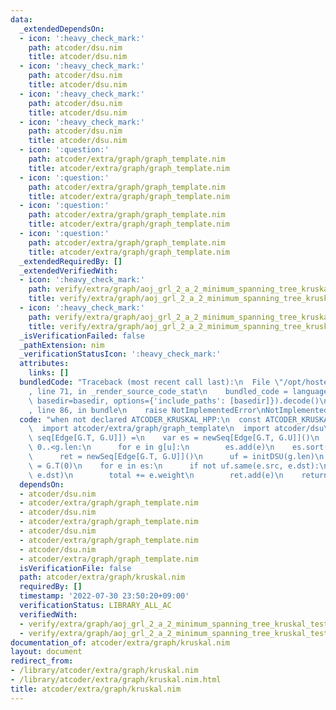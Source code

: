 ```yaml
---
data:
  _extendedDependsOn:
  - icon: ':heavy_check_mark:'
    path: atcoder/dsu.nim
    title: atcoder/dsu.nim
  - icon: ':heavy_check_mark:'
    path: atcoder/dsu.nim
    title: atcoder/dsu.nim
  - icon: ':heavy_check_mark:'
    path: atcoder/dsu.nim
    title: atcoder/dsu.nim
  - icon: ':heavy_check_mark:'
    path: atcoder/dsu.nim
    title: atcoder/dsu.nim
  - icon: ':question:'
    path: atcoder/extra/graph/graph_template.nim
    title: atcoder/extra/graph/graph_template.nim
  - icon: ':question:'
    path: atcoder/extra/graph/graph_template.nim
    title: atcoder/extra/graph/graph_template.nim
  - icon: ':question:'
    path: atcoder/extra/graph/graph_template.nim
    title: atcoder/extra/graph/graph_template.nim
  - icon: ':question:'
    path: atcoder/extra/graph/graph_template.nim
    title: atcoder/extra/graph/graph_template.nim
  _extendedRequiredBy: []
  _extendedVerifiedWith:
  - icon: ':heavy_check_mark:'
    path: verify/extra/graph/aoj_grl_2_a_2_minimum_spanning_tree_kruskal_test.nim
    title: verify/extra/graph/aoj_grl_2_a_2_minimum_spanning_tree_kruskal_test.nim
  - icon: ':heavy_check_mark:'
    path: verify/extra/graph/aoj_grl_2_a_2_minimum_spanning_tree_kruskal_test.nim
    title: verify/extra/graph/aoj_grl_2_a_2_minimum_spanning_tree_kruskal_test.nim
  _isVerificationFailed: false
  _pathExtension: nim
  _verificationStatusIcon: ':heavy_check_mark:'
  attributes:
    links: []
  bundledCode: "Traceback (most recent call last):\n  File \"/opt/hostedtoolcache/Python/3.10.6/x64/lib/python3.10/site-packages/onlinejudge_verify/documentation/build.py\"\
    , line 71, in _render_source_code_stat\n    bundled_code = language.bundle(stat.path,\
    \ basedir=basedir, options={'include_paths': [basedir]}).decode()\n  File \"/opt/hostedtoolcache/Python/3.10.6/x64/lib/python3.10/site-packages/onlinejudge_verify/languages/nim.py\"\
    , line 86, in bundle\n    raise NotImplementedError\nNotImplementedError\n"
  code: "when not declared ATCODER_KRUSKAL_HPP:\n  const ATCODER_KRUSKAL_HPP* = 1\n\
    \  import atcoder/extra/graph/graph_template\n  import atcoder/dsu\n  proc kruskal*[G:Graph](g:G):(G.T,\
    \ seq[Edge[G.T, G.U]]) =\n    var es = newSeq[Edge[G.T, G.U]]()\n    for u in\
    \ 0..<g.len:\n      for e in g[u]:\n        es.add(e)\n    es.sort()\n    var\n\
    \      ret = newSeq[Edge[G.T, G.U]]()\n      uf = initDSU(g.len)\n      total\
    \ = G.T(0)\n    for e in es:\n      if not uf.same(e.src, e.dst):\n        uf.merge(e.src,\
    \ e.dst)\n        total += e.weight\n        ret.add(e)\n    return (total, ret)\n"
  dependsOn:
  - atcoder/dsu.nim
  - atcoder/extra/graph/graph_template.nim
  - atcoder/dsu.nim
  - atcoder/extra/graph/graph_template.nim
  - atcoder/dsu.nim
  - atcoder/extra/graph/graph_template.nim
  - atcoder/dsu.nim
  - atcoder/extra/graph/graph_template.nim
  isVerificationFile: false
  path: atcoder/extra/graph/kruskal.nim
  requiredBy: []
  timestamp: '2022-07-30 23:50:20+09:00'
  verificationStatus: LIBRARY_ALL_AC
  verifiedWith:
  - verify/extra/graph/aoj_grl_2_a_2_minimum_spanning_tree_kruskal_test.nim
  - verify/extra/graph/aoj_grl_2_a_2_minimum_spanning_tree_kruskal_test.nim
documentation_of: atcoder/extra/graph/kruskal.nim
layout: document
redirect_from:
- /library/atcoder/extra/graph/kruskal.nim
- /library/atcoder/extra/graph/kruskal.nim.html
title: atcoder/extra/graph/kruskal.nim
---
```

